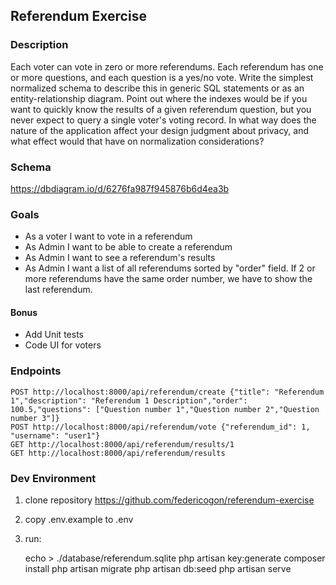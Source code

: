 ## Referendum Exercise

### Description

Each voter can vote in zero or more referendums. Each referendum has one or more questions, and each question is a yes/no vote. Write the simplest normalized schema to describe this in generic SQL statements or as an entity-relationship diagram. Point out where the indexes would be if you want to quickly know the results of a given referendum question, but you never expect to query a single voter's voting record. In what way does the nature of the application affect your design judgment about privacy, and what effect would that have on normalization considerations?


### Schema

https://dbdiagram.io/d/6276fa987f945876b6d4ea3b

### Goals

- As a voter I want to vote in a referendum
- As Admin I want to be able to create a referendum
- As Admin I want to see a referendum's results
- As Admin I want a list of all referendums sorted by "order" field. If 2 or more referendums have the same order number, we have to show the last referendum.

#### Bonus
- Add Unit tests 
- Code UI for voters

### Endpoints

    POST http://localhost:8000/api/referendum/create {"title": "Referendum 1","description": "Referendum 1 Description","order": 100.5,"questions": ["Question number 1","Question number 2","Question number 3"]}
    POST http://localhost:8000/api/referendum/vote {"referendum_id": 1, "username": "user1"}
    GET http://localhost:8000/api/referendum/results/1
    GET http://localhost:8000/api/referendum/results

### Dev Environment

1) clone repository https://github.com/federicogon/referendum-exercise
2) copy .env.example to .env
3) run:

    
    echo > ./database/referendum.sqlite
    php artisan key:generate
    composer install
    php artisan migrate
    php artisan db:seed
    php artisan serve
